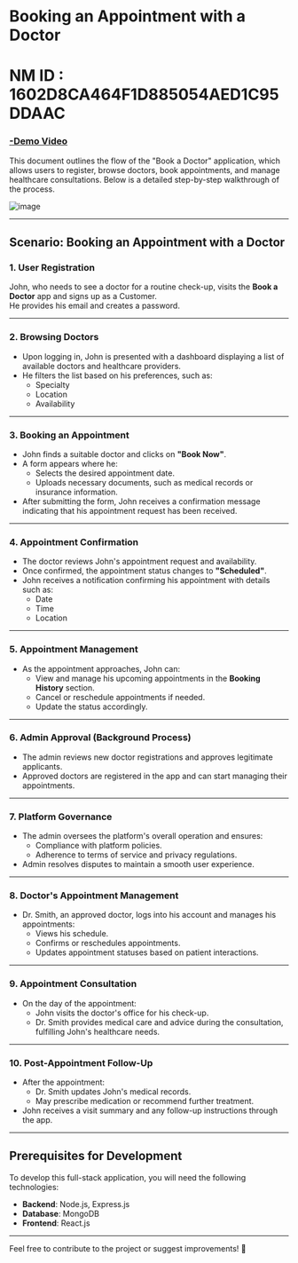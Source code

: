 # Booking an Appointment with a Doctor


# NM ID : 1602D8CA464F1D885054AED1C95DDAAC<h3>[-Demo Video](https://drive.google.com/file/d/1-o9UxchNzQjpcWfQ_0JGdjRixT6XHc6x/view?usp=sharing)</h3>

This document outlines the flow of the "Book a Doctor" application, which allows users to register, browse doctors, book appointments, and manage healthcare consultations. Below is a detailed step-by-step walkthrough of the process.

![image](https://github.com/user-attachments/assets/1f8694de-9748-4903-9843-d5cc4dfd55a3)

---

## Scenario: Booking an Appointment with a Doctor

### **1. User Registration**
John, who needs to see a doctor for a routine check-up, visits the **Book a Doctor** app and signs up as a Customer.  
He provides his email and creates a password.

---

### **2. Browsing Doctors**
- Upon logging in, John is presented with a dashboard displaying a list of available doctors and healthcare providers.
- He filters the list based on his preferences, such as:
  - Specialty
  - Location
  - Availability

---

### **3. Booking an Appointment**
- John finds a suitable doctor and clicks on **"Book Now"**.  
- A form appears where he:
  - Selects the desired appointment date.
  - Uploads necessary documents, such as medical records or insurance information.
- After submitting the form, John receives a confirmation message indicating that his appointment request has been received.

---

### **4. Appointment Confirmation**
- The doctor reviews John's appointment request and availability.
- Once confirmed, the appointment status changes to **"Scheduled"**.
- John receives a notification confirming his appointment with details such as:
  - Date
  - Time
  - Location

---

### **5. Appointment Management**
- As the appointment approaches, John can:
  - View and manage his upcoming appointments in the **Booking History** section.
  - Cancel or reschedule appointments if needed.
  - Update the status accordingly.

---

### **6. Admin Approval (Background Process)**
- The admin reviews new doctor registrations and approves legitimate applicants.
- Approved doctors are registered in the app and can start managing their appointments.

---

### **7. Platform Governance**
- The admin oversees the platform's overall operation and ensures:
  - Compliance with platform policies.
  - Adherence to terms of service and privacy regulations.
- Admin resolves disputes to maintain a smooth user experience.

---

### **8. Doctor's Appointment Management**
- Dr. Smith, an approved doctor, logs into his account and manages his appointments:
  - Views his schedule.
  - Confirms or reschedules appointments.
  - Updates appointment statuses based on patient interactions.

---

### **9. Appointment Consultation**
- On the day of the appointment:
  - John visits the doctor's office for his check-up.
  - Dr. Smith provides medical care and advice during the consultation, fulfilling John's healthcare needs.

---

### **10. Post-Appointment Follow-Up**
- After the appointment:
  - Dr. Smith updates John's medical records.
  - May prescribe medication or recommend further treatment.
- John receives a visit summary and any follow-up instructions through the app.

---

## Prerequisites for Development

To develop this full-stack application, you will need the following technologies:
- **Backend**: Node.js, Express.js
- **Database**: MongoDB
- **Frontend**: React.js

---

Feel free to contribute to the project or suggest improvements! 🚀
